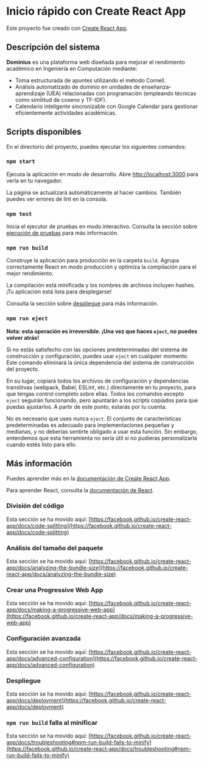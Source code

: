 # Inicio rápido con Create React App

Este proyecto fue creado con [Create React App](https://github.com/facebook/create-react-app).

## Descripción del sistema

**Dominius** es una plataforma web diseñada para mejorar el rendimiento académico en Ingeniería en Computación mediante:

* Toma estructurada de apuntes utilizando el método Cornell.
* Análisis automatizado de dominio en unidades de enseñanza-aprendizaje (UEA) relacionadas con programación (empleando técnicas como similitud de coseno y TF-IDF).
* Calendario inteligente sincronizable con Google Calendar para gestionar eficientemente actividades académicas.

## Scripts disponibles

En el directorio del proyecto, puedes ejecutar los siguientes comandos:

### `npm start`

Ejecuta la aplicación en modo de desarrollo.
Abre [http://localhost:3000](http://localhost:3000) para verla en tu navegador.

La página se actualizará automáticamente al hacer cambios.
También puedes ver errores de lint en la consola.

### `npm test`

Inicia el ejecutor de pruebas en modo interactivo.
Consulta la sección sobre [ejecución de pruebas](https://facebook.github.io/create-react-app/docs/running-tests) para más información.

### `npm run build`

Construye la aplicación para producción en la carpeta `build`.
Agrupa correctamente React en modo producción y optimiza la compilación para el mejor rendimiento.

La compilación está minificada y los nombres de archivos incluyen hashes.
¡Tu aplicación está lista para desplegarse!

Consulta la sección sobre [despliegue](https://facebook.github.io/create-react-app/docs/deployment) para más información.

### `npm run eject`

**Nota: esta operación es irreversible. ¡Una vez que haces `eject`, no puedes volver atrás!**

Si no estás satisfecho con las opciones predeterminadas del sistema de construcción y configuración, puedes usar `eject` en cualquier momento. Este comando eliminará la única dependencia del sistema de construcción del proyecto.

En su lugar, copiará todos los archivos de configuración y dependencias transitivas (webpack, Babel, ESLint, etc.) directamente en tu proyecto, para que tengas control completo sobre ellas. Todos los comandos excepto `eject` seguirán funcionando, pero apuntarán a los scripts copiados para que puedas ajustarlos. A partir de este punto, estarás por tu cuenta.

No es necesario que uses nunca `eject`. El conjunto de características predeterminadas es adecuado para implementaciones pequeñas y medianas, y no deberías sentirte obligado a usar esta función. Sin embargo, entendemos que esta herramienta no sería útil si no pudieras personalizarla cuando estés listo para ello.

## Más información

Puedes aprender más en la [documentación de Create React App](https://facebook.github.io/create-react-app/docs/getting-started).

Para aprender React, consulta la [documentación de React](https://reactjs.org/).

### División del código

Esta sección se ha movido aquí: [https://facebook.github.io/create-react-app/docs/code-splitting](https://facebook.github.io/create-react-app/docs/code-splitting)

### Análisis del tamaño del paquete

Esta sección se ha movido aquí: [https://facebook.github.io/create-react-app/docs/analyzing-the-bundle-size](https://facebook.github.io/create-react-app/docs/analyzing-the-bundle-size)

### Crear una Progressive Web App

Esta sección se ha movido aquí: [https://facebook.github.io/create-react-app/docs/making-a-progressive-web-app](https://facebook.github.io/create-react-app/docs/making-a-progressive-web-app)

### Configuración avanzada

Esta sección se ha movido aquí: [https://facebook.github.io/create-react-app/docs/advanced-configuration](https://facebook.github.io/create-react-app/docs/advanced-configuration)

### Despliegue

Esta sección se ha movido aquí: [https://facebook.github.io/create-react-app/docs/deployment](https://facebook.github.io/create-react-app/docs/deployment)

### `npm run build` falla al minificar

Esta sección se ha movido aquí: [https://facebook.github.io/create-react-app/docs/troubleshooting#npm-run-build-fails-to-minify](https://facebook.github.io/create-react-app/docs/troubleshooting#npm-run-build-fails-to-minify)
